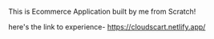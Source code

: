 This is Ecommerce Application built by me from Scratch!

here's the link to experience- https://cloudscart.netlify.app/
